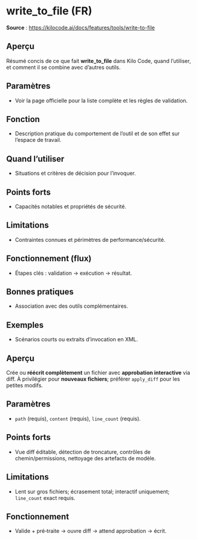 # write_to_file (FR)

**Source** : https://kilocode.ai/docs/features/tools/write-to-file

## Aperçu
Résumé concis de ce que fait **write_to_file** dans Kilo Code, quand l’utiliser, et comment il se combine avec d’autres outils.

## Paramètres
- Voir la page officielle pour la liste complète et les règles de validation.

## Fonction
- Description pratique du comportement de l’outil et de son effet sur l’espace de travail.

## Quand l’utiliser
- Situations et critères de décision pour l’invoquer.

## Points forts
- Capacités notables et propriétés de sécurité.

## Limitations
- Contraintes connues et périmètres de performance/sécurité.

## Fonctionnement (flux)
- Étapes clés : validation → exécution → résultat.

## Bonnes pratiques
- Association avec des outils complémentaires.

## Exemples
- Scénarios courts ou extraits d’invocation en XML.

## Aperçu
Crée ou **réécrit complètement** un fichier avec **approbation interactive** via diff. À privilégier pour **nouveaux fichiers**; préférer `apply_diff` pour les petites modifs.

## Paramètres
- `path` (requis), `content` (requis), `line_count` (requis).

## Points forts
- Vue diff éditable, détection de troncature, contrôles de chemin/permissions, nettoyage des artefacts de modèle.

## Limitations
- Lent sur gros fichiers; écrasement total; interactif uniquement; `line_count` exact requis.

## Fonctionnement
- Valide + pré‑traite → ouvre diff → attend approbation → écrit.
